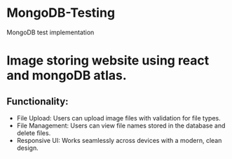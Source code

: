 # MongoDB-Testing
MongoDB test implementation

# Image storing website using react and mongoDB atlas. 
## Functionality:

* File Upload: Users can upload image files with validation for file types.
* File Management: Users can view file names stored in the database and delete files.
* Responsive UI: Works seamlessly across devices with a modern, clean design.
